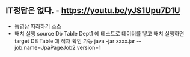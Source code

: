 ## IT정답은 없다. - https://youtu.be/yJS1Upu7D1U
- 동영상 따라하기 소스
- 배치 실행 
  source Db Table Dept1 에  테스트로 데이터를 넣고 배치 실행하면 
  target DB Table 에 적재 확인 가능
 java -jar xxxx.jar --job.name=JpaPageJob2 version=1
